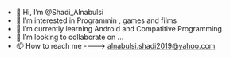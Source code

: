 - 👋 Hi, I’m @Shadi_Alnabulsi
- 👀 I’m interested in Programmin , games and films
- 🌱 I’m currently learning Android and Compatitive Programming
- 💞️ I’m looking to collaborate on ...
- 📫 How to reach me ----> alnabulsi.shadi2019@yahoo.com

<!---
OTK-Shadi/OTK-Shadi is a ✨ special ✨ repository because its `README.md` (this file) appears on your GitHub profile.
You can click the Preview link to take a look at your changes.
--->
